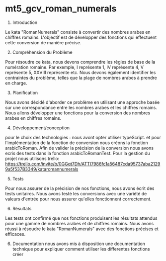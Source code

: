 # mt5_gcv_roman_numerals

1. Introduction

Le kata "RomanNumerals" consiste à convertir des nombres arabes en chiffres romains. L'objectif est de développer des fonctions qui effectuent cette conversion de manière précise.

2. Compréhension du Problème

Pour résoudre ce kata, nous devons comprendre les règles de base de la numération romaine. Par exemple, I représente 1, IV représente 4, V représente 5, XXVIII représente  etc.
Nous devons également identifier les contraintes du problème, telles que la plage de nombres arabes à prendre en charge.

3. Planification

Nous avons décidé d'aborder ce problème en utilisant une approche basée sur une correspondance entre les nombres arabes et les chiffres romains.
Nous allons développer une fonctions pour la conversion des nombres arabes en chiffres romains.


4. Développement/conception

pour le choix des technologies : nous avont opter utiliser typeScript.
et pour l'implémentation de la fonction de conversion nous créons la fonction arabicToRoman.
Afin de valider la précision de la conversion nous avons ecris des tests dans la fonction arabicToRomanTest.
Pour la gestion du projet nous utilisons trello: https://trello.com/invite/b/0GGqt7Dh/ATTI7986fc1a56487cda95737aba21299a5f537B3349/kataromannumerals

5. Tests

Pour nous assurer de la précision de nos fonctions, nous avons écrit des tests unitaires.
Nous avons testé les conversions avec une variété de valeurs d'entrée pour nous assurer qu'elles fonctionnent correctement.

6. Résultats

Les tests ont confirmé que nos fonctions produisent les résultats attendus pour une gamme de nombres arabes et de chiffres romains.
Nous avons réussi à résoudre le kata "RomanNumerals" avec des fonctions précises et efficaces.

6. Documentation
nous avons mis à disposition une documentation technique pour expliquer comment utiliser les differentes fonctions créer

